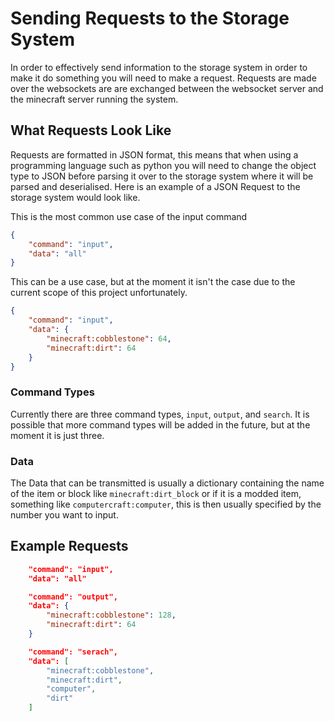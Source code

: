 # Sending Requests to the Storage System
In order to effectively send information to the storage system in order to make
it do something you will need to make a request. Requests are made over the
websockets are are exchanged between the websocket server and the minecraft
server running the system.

## What Requests Look Like
Requests are formatted in JSON format, this means that when using a programming
language such as python you will need to change the object type to JSON before
parsing it over to the storage system where it will be parsed and deserialised.
Here is an example of a JSON Request to the storage system would look like.

This is the most common use case of the input command
```json
{
    "command": "input",
    "data": "all"
}
```

This can be a use case, but at the moment it isn't the case due to the current
scope of this project unfortunately.
```json
{
    "command": "input",
    "data": {
        "minecraft:cobblestone": 64,
        "minecraft:dirt": 64
    }
}
```
### Command Types
Currently there are three command types, `input`, `output`, and `search`. It is
possible that more command types will be added in the future, but at the moment
it is just three.

### Data
The Data that can be transmitted is usually a dictionary containing the name of
the item or block like `minecraft:dirt_block` or if it is a modded item,
something like `computercraft:computer`, this is then usually specified by the
number you want to input.

## Example Requests
```json
    "command": "input",
    "data": "all"
```

```json
    "command": "output",
    "data": {
        "minecraft:cobblestone": 128,
        "minecraft:dirt": 64
    }
```

```json
    "command": "serach",
    "data": [
        "minecraft:cobblestone", 
        "minecraft:dirt", 
        "computer", 
        "dirt"
    ]
```